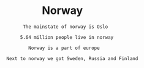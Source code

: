 
# ‎ ‎ ‎ ‎ ‎ ‎ ‎ ‎ ‎ ‎ ‎ ‎ ‎  ‎ Norway

          The mainstate of norway is Oslo

         5.64 million people live in norway

            Norway is a part of europe 

    Next to norway we got Sweden, Russia and Finland

